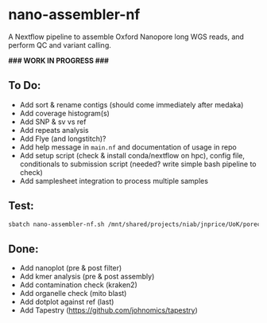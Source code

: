 # nano-assembler-nf
A Nextflow pipeline to assemble Oxford Nanopore long WGS reads, and perform QC and variant calling.

**\#\#\# WORK IN PROGRESS \#\#\#**

## To Do:
- Add sort & rename contigs (should come immediately after medaka)
- Add coverage histogram(s)
- Add SNP & sv vs ref
- Add repeats analysis
- Add Flye (and longstitch)?
- Add help message in `main.nf` and documentation of usage in repo
- Add setup script (check & install conda/nextflow on hpc), config file, conditionals to submission script (needed? write simple bash pipeline to check)
- Add samplesheet integration to process multiple samples

## Test:

```bash
sbatch nano-assembler-nf.sh /mnt/shared/projects/niab/jnprice/UoK/porechop/791_SN152.fastq.gz 15000000 ./output
```

## Done:
- Add nanoplot (pre & post filter)
- Add kmer analysis (pre & post assembly)
- Add contamination check (kraken2)
- Add organelle check (mito blast)
- Add dotplot against ref (last)
- Add Tapestry (https://github.com/johnomics/tapestry)